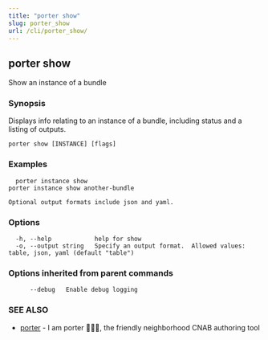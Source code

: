 ```yaml
---
title: "porter show"
slug: porter_show
url: /cli/porter_show/
---
```

## porter show

Show an instance of a bundle

### Synopsis

Displays info relating to an instance of a bundle, including status and a listing of outputs.

```
porter show [INSTANCE] [flags]
```

### Examples

```
  porter instance show
porter instance show another-bundle

Optional output formats include json and yaml.

```

### Options

```
  -h, --help            help for show
  -o, --output string   Specify an output format.  Allowed values: table, json, yaml (default "table")
```

### Options inherited from parent commands

```
      --debug   Enable debug logging
```

### SEE ALSO

* [porter](/cli/porter/)	 - I am porter 👩🏽‍✈️, the friendly neighborhood CNAB authoring tool

